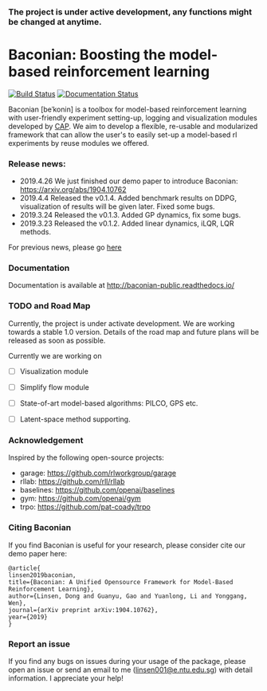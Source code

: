 ### The project is under active development, any functions might be changed at anytime.

# Baconian:  Boosting the model-based reinforcement learning 
[![Build Status](https://travis-ci.com/Lukeeeeee/baconian-project.svg?branch=master)](https://travis-ci.com/Lukeeeeee/baconian-project)
[![Documentation Status](https://readthedocs.org/projects/baconian-public/badge/?version=latest)](https://baconian-public.readthedocs.io/en/latest/?badge=latest)

Baconian [beˈkonin] is a toolbox for model-based reinforcement learning with user-friendly experiment setting-up, logging 
and visualization modules developed by [CAP](http://cap.scse.ntu.edu.sg/). We aim to develop a flexible, re-usable and 
modularized framework that can allow the user's to easily set-up a model-based rl experiments by reuse modules we 
offered.


### Release news:
- 2019.4.26 We just finished our demo paper to introduce Baconian: https://arxiv.org/abs/1904.10762
- 2019.4.4 Released the v0.1.4. Added benchmark results on DDPG, visualization of results will be given later. 
Fixed some bugs. 
- 2019.3.24 Released the v0.1.3. Added GP dynamics, fix some bugs.
- 2019.3.23 Released the v0.1.2.  Added linear dynamics, iLQR, LQR methods.

For previous news, please go [here](./old_news.md) 

### Documentation
Documentation is available at http://baconian-public.readthedocs.io/
### TODO and Road Map
Currently, the project is under activate development. We are working towards a stable 1.0 version. Details of the road map 
and future plans will be released as soon as possible. 

Currently we are working on
- [ ] Visualization module
- [ ] Simplify flow module
- [ ] State-of-art model-based algorithms: PILCO, GPS etc.
- [ ] Latent-space method supporting.


### Acknowledgement 
Inspired by the following open-source projects:

- garage: https://github.com/rlworkgroup/garage
- rllab: https://github.com/rll/rllab
- baselines: https://github.com/openai/baselines
- gym: https://github.com/openai/gym
- trpo: https://github.com/pat-coady/trpo

### Citing Baconian
If you find Baconian is useful for your research, please consider cite our demo paper here:
```
@article{
linsen2019baconian, 
title={Baconian: A Unified Opensource Framework for Model-Based Reinforcement Learning}, 
author={Linsen, Dong and Guanyu, Gao and Yuanlong, Li and Yonggang, Wen}, 
journal={arXiv preprint arXiv:1904.10762},
year={2019} 
}
```
### Report an issue 
If you find any bugs on issues during your usage of the package, please open an issue or send an email to me 
(linsen001@e.ntu.edu.sg) with detail information. I appreciate your help!
